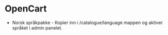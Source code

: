 # OpenCart

* Norsk språkpakke - Kopier inn i /catalogue/language mappen og aktiver språket i admin panelet.
